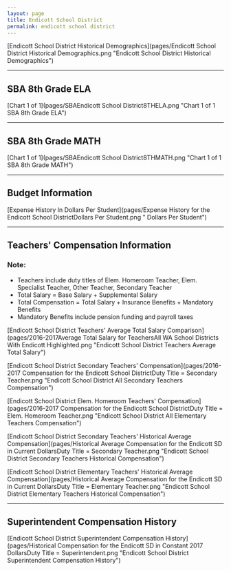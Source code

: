 ```yaml
---
layout: page
title: Endicott School District
permalink: endicott school district
---
```



[Endicott School District Historical Demographics](pages/Endicott School District Historical Demographics.png "Endicott School District Historical Demographics")

___

## SBA 8th Grade ELA

[Chart 1 of 1](pages/SBAEndicott School District8THELA.png "Chart 1 of 1 SBA 8th Grade ELA")


___

## SBA 8th Grade MATH

[Chart 1 of 1](pages/SBAEndicott School District8THMATH.png "Chart 1 of 1 SBA 8th Grade MATH")


___

## Budget Information

[Expense History In Dollars Per Student](pages/Expense History for the Endicott School DistrictDollars Per Student.png " Dollars Per Student")


___

## Teachers' Compensation Information
### Note:
- Teachers include duty titles of Elem. Homeroom Teacher, Elem. Specialist Teacher, Other Teacher, Secondary Teacher
- Total Salary = Base Salary + Supplemental Salary
- Total Compensation = Total Salary + Insurance Benefits + Mandatory Benefits
- Mandatory Benefits include pension funding and payroll taxes

[Endicott School District Teachers' Average Total Salary Comparison](pages/2016-2017Average Total Salary for TeachersAll WA School Districts With Endicott Highlighted.png "Endicott School District Teachers Average Total Salary")

[Endicott School District Secondary Teachers' Compensation](pages/2016-2017 Compensation for the Endicott School DistrictDuty Title = Secondary Teacher.png "Endicott School District All Secondary Teachers Compensation")

[Endicott School District Elem. Homeroom Teachers' Compensation](pages/2016-2017 Compensation for the Endicott School DistrictDuty Title = Elem. Homeroom Teacher.png "Endicott School District All Elementary Teachers Compensation")

[Endicott School District Secondary Teachers' Historical Average Compensation](pages/Historical Average Compensation for the Endicott SD in Current DollarsDuty Title = Secondary Teacher.png "Endicott School District Secondary Teachers Historical Compensation")

[Endicott School District Elementary Teachers' Historical Average Compensation](pages/Historical Average Compensation for the Endicott SD in Current DollarsDuty Title = Elementary Teacher.png "Endicott School District Elementary Teachers Historical Compensation")


___

## Superintendent Compensation History

[Endicott School District Superintendent Compensation History](pages/Historical Compensation for the Endicott SD in Constant 2017 DollarsDuty Title = Superintendent.png "Endicott School District Superintendent Compensation History")

